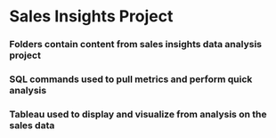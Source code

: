 # Sales Insights Project
### Folders contain content from sales insights data analysis project
### SQL commands used to pull metrics and perform quick analysis
### Tableau used to display and visualize from analysis on the sales data


